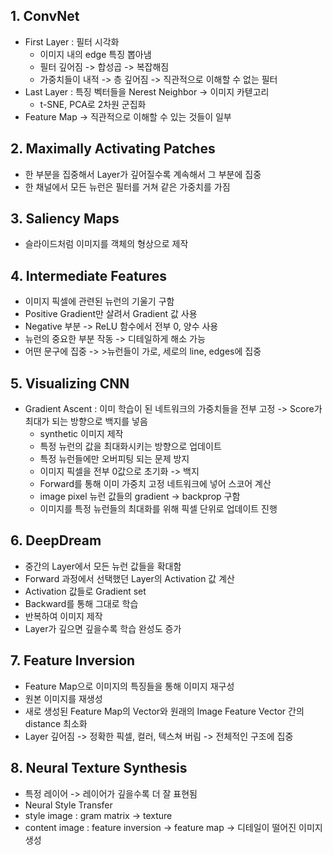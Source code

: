 ## 1. ConvNet
- First Layer : 필터 시각화
  - 이미지 내의 edge 특징 뽑아냄
  - 필터 깊어짐 -> 합성곱 -> 복잡해짐
  - 가중치들이 내적 -> 층 깊어짐 -> 직관적으로 이해할 수 없는 필터
- Last Layer : 특징 벡터들을 Nerest Neighbor -> 이미지 카텓고리
  - t-SNE, PCA로 2차원 군집화
- Feature Map -> 직관적으로 이해할 수 있는 것들이 일부

## 2. Maximally Activating Patches
- 한 부분을 집중해서 Layer가 깊어질수록 계속해서 그 부분에 집중
- 한 채널에서 모든 뉴런은 필터를 거쳐 같은 가중치를 가짐

## 3. Saliency Maps
- 슬라이드처럼 이미지를 객체의 형상으로 제작

## 4. Intermediate Features
- 이미지 픽셀에 관련된 뉴런의 기울기 구함
- Positive Gradient만 살려서 Gradient 값 사용
- Negative 부분 -> ReLU 함수에서 전부 0, 양수 사용
- 뉴런의 중요한 부분 작동 -> 디테일하게 해소 가능
- 어떤 문구에 집중 -> >뉴런들이 가로, 세로의 line, edges에 집중

## 5. Visualizing CNN
- Gradient Ascent : 이미 학습이 된 네트워크의 가중치들을 전부 고정 -> Score가 최대가 되는 방향으로 백지를 넣음
  - synthetic 이미지 제작
  - 특정 뉴런의 값을 최대화시키는 방향으로 업데이트
  - 특정 뉴런들에만 오버피팅 되는 문제 방지
  - 이미지 픽셀을 전부 0값으로 초기화 -> 백지
  - Forward를 통해 이미 가중치 고정 네트워크에 넣어 스코어 계산
  - image pixel 뉴런 값들의 gradient -> backprop 구함
  - 이미지를 특정 뉴런들의 최대화를 위해 픽셀 단위로 업데이트 진행

## 6. DeepDream
- 중간의 Layer에서 모든 뉴런 값들을 확대함
- Forward 과정에서 선택했던 Layer의 Activation 값 계산
- Activation 값들로 Gradient set
- Backward를 통해 그대로 학습
- 반복하여 이미지 제작
- Layer가 깊으면 깊을수록 학습 완성도 증가

## 7. Feature Inversion
- Feature Map으로 이미지의 특징들을 통해 이미지 재구성
- 원본 이미지를 재생성
- 새로 생성된 Feature Map의 Vector와 원래의 Image Feature Vector 간의 distance 최소화
- Layer 깊어짐 -> 정확한 픽셀, 컬러, 텍스쳐 버림 -> 전체적인 구조에 집중

## 8. Neural Texture Synthesis
- 특정 레이어 -> 레이어가 깊을수록 더 잘 표현됨
- Neural Style Transfer
- style image : gram matrix -> texture
- content image : feature inversion -> feature map -> 디테일이 떨어진 이미지 생성